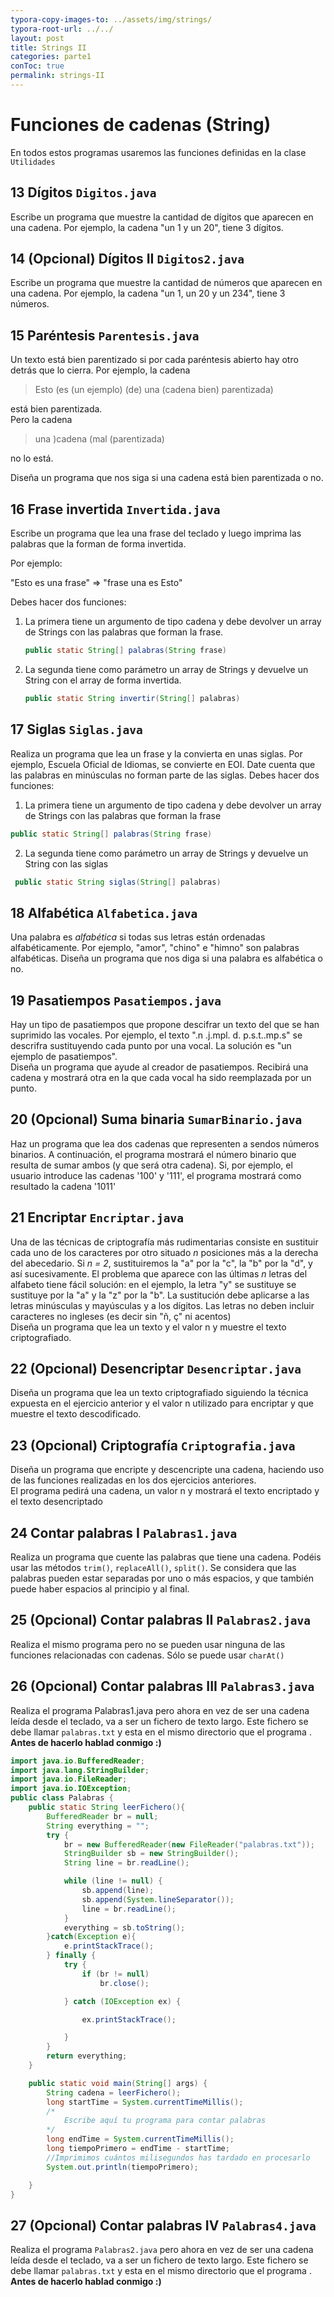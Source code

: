 ```yaml
---
typora-copy-images-to: ../assets/img/strings/
typora-root-url: ../../
layout: post
title: Strings II
categories: parte1
conToc: true
permalink: strings-II
---
```




# Funciones de cadenas (String)

En todos estos programas usaremos las funciones definidas en la clase `Utilidades`

<script src="https://gist.github.com/victorponz/93c93fb7f8d88171b4792d78b8b03259.js"></script>

## 13 Dígitos `Digitos.java`

Escribe un programa que muestre la cantidad de dígitos que aparecen en una cadena. Por ejemplo, la cadena "un 1 y un 20", tiene 3 dígitos.

## 14 (Opcional) Dígitos II `Digitos2.java`

Escribe un programa que muestre la cantidad de números que aparecen en una cadena. Por ejemplo, la cadena "un 1, un 20 y un 234", tiene 3 números.

## 15 Paréntesis `Parentesis.java`

Un texto está bien parentizado si por cada paréntesis abierto hay otro detrás que lo cierra. Por ejemplo, la cadena

> Esto \(es \(un ejemplo\) \(de\) una \(cadena bien\) parentizada\)

está bien parentizada.  
Pero la cadena

> una \)cadena \(mal \(parentizada\)

no lo está.

Diseña un programa que nos siga si una cadena está bien parentizada o no.

## 16 Frase invertida `Invertida.java`

Escribe un programa que lea una frase del teclado y luego imprima las palabras que la forman de forma invertida.  

Por ejemplo:

"Esto es una frase" =&gt; "frase una es Esto"  

Debes hacer dos funciones:  

1. La primera tiene un argumento de tipo cadena y debe devolver un array de Strings con las palabras que forman la frase.

   ```java
   public static String[] palabras(String frase)
   ```

2. La segunda tiene como parámetro un array de Strings y devuelve un String con el array de forma invertida.

   ```java
   public static String invertir(String[] palabras)
   ```

## 17 Siglas `Siglas.java`

Realiza un programa que lea un frase y la convierta en unas siglas. Por ejemplo, Escuela Oficial de Idiomas, se convierte en EOI.
Date cuenta que las palabras en minúsculas no forman parte de las siglas.
Debes hacer dos funciones:  

1. La primera tiene un argumento de tipo cadena y debe devolver un array de Strings con las palabras que forman la frase

```java
public static String[] palabras(String frase)
```

2. La segunda tiene como parámetro un array de Strings y devuelve un String con las siglas

```java
 public static String siglas(String[] palabras)
```

## 18 Alfabética `Alfabetica.java`

Una palabra es _alfabética_ si todas sus letras están ordenadas alfabéticamente. Por ejemplo, "amor", "chino" e "himno" son palabras alfabéticas. Diseña un programa que nos diga si una palabra es alfabética o no.

## 19 Pasatiempos `Pasatiempos.java`

Hay un tipo de pasatiempos que propone descifrar un texto del que se han suprimido las vocales. Por ejemplo, el texto ".n .j.mpl. d. p.s.t..mp.s" se descrifra sustituyendo cada punto por una vocal. La solución es "un ejemplo de pasatiempos".  
Diseña un programa que ayude al creador de pasatiempos. Recibirá una cadena y mostrará otra en la que cada vocal ha sido reemplazada por un punto.

## 20 (Opcional) Suma binaria `SumarBinario.java`

Haz un programa que lea dos cadenas que representen a sendos números binarios. A continuación, el programa mostrará el número binario que resulta de sumar ambos (y que será otra cadena\). Si, por ejemplo, el usuario introduce las cadenas '100' y '111', el programa mostrará como resultado la cadena '1011'

## 21 Encriptar `Encriptar.java`

Una de las técnicas de criptografía más rudimentarias consiste en sustituir cada uno de los caracteres por otro situado _n_ posiciones más a la derecha del abecedario. Si _n = 2_, sustituiremos la "a" por la "c", la "b" por la "d", y así sucesivamente. El problema que aparece con las últimas _n_ letras del alfabeto tiene fácil solución: en el ejemplo, la letra "y" se sustituye se sustituye por la "a" y la "z" por la "b". La sustitución debe aplicarse a las letras minúsculas y mayúsculas y a los dígitos. Las letras no deben incluir caracteres no ingleses \(es decir sin "ñ, ç" ni acentos\)  
Diseña un programa que lea un texto y el valor n y muestre el texto criptografiado.  

## 22 (Opcional) Desencriptar `Desencriptar.java`

Diseña un programa que lea un texto criptografiado siguiendo la técnica expuesta en el ejercicio anterior y el valor n utilizado para encriptar y que muestre el texto descodificado.  

## 23 (Opcional) Criptografía `Criptografia.java`

Diseña un programa que encripte y descencripte una cadena, haciendo uso de las funciones realizadas en los dos ejercicios anteriores.  
El programa pedirá una cadena, un valor n y mostrará el texto encriptado y el texto desencriptado

## 24 Contar palabras I `Palabras1.java`

Realiza un programa que cuente las palabras que tiene una cadena. Podéis usar las métodos `trim()`, `replaceAll()`, `split()`. Se considera que las palabras pueden estar separadas por uno o más espacios, y que también puede haber espacios al principio y al final.

## 25 (Opcional) Contar palabras II `Palabras2.java`

Realiza el mismo programa pero no se pueden usar ninguna de las funciones relacionadas con cadenas. Sólo se puede usar `charAt()`

## 26 (Opcional) Contar palabras III `Palabras3.java`

Realiza el programa Palabras1.java pero ahora en  vez de ser una cadena leída desde el teclado, va a ser un fichero de texto largo. Este fichero se debe llamar `palabras.txt` y esta en el mismo directorio que el programa . **Antes de hacerlo hablad conmigo :\)**

```java
import java.io.BufferedReader;
import java.lang.StringBuilder;
import java.io.FileReader; 
import java.io.IOException;
public class Palabras {
    public static String leerFichero(){
        BufferedReader br = null;
        String everything = "";
        try {
            br = new BufferedReader(new FileReader("palabras.txt"));
            StringBuilder sb = new StringBuilder();
            String line = br.readLine();

            while (line != null) {
                sb.append(line);
                sb.append(System.lineSeparator());
                line = br.readLine();
            }
            everything = sb.toString();
        }catch(Exception e){
            e.printStackTrace();
        } finally {
            try {
                if (br != null)
                    br.close();

            } catch (IOException ex) {

                ex.printStackTrace();

            }
        }
        return everything;
    }

    public static void main(String[] args) {
        String cadena = leerFichero();
        long startTime = System.currentTimeMillis();
        /*
            Escribe aquí tu programa para contar palabras
        */
        long endTime = System.currentTimeMillis();
        long tiempoPrimero = endTime - startTime;
        //Imprimimos cuántos milisegundos has tardado en procesarlo
        System.out.println(tiempoPrimero);

    }
}
```

## 27 (Opcional) Contar palabras IV `Palabras4.java`

Realiza el programa `Palabras2.java` pero ahora en  vez de ser una cadena leída desde el teclado, va a ser un fichero de texto largo. Este fichero se debe llamar `palabras.txt` y esta en el mismo directorio que el programa . **Antes de hacerlo hablad conmigo :\)**




